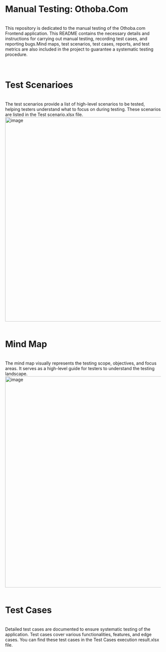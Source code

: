 # Manual Testing: Othoba.Com
<br> 
This repository is dedicated to the manual testing of the Othoba.com Frontend application. This README contains the necessary details and instructions for carrying out manual testing, recording test cases, and reporting bugs.Mind maps, test scenarios, test cases, reports, and test metrics are also included in the project to guarantee a systematic testing procedure.
<br>
<br>
<br>
<h1>Test Scenarioes</h1>
<br>
The test scenarios provide a list of high-level scenarios to be tested, helping testers understand what to focus on during testing. These scenarios are listed in the Test scenario.xlsx file.
<img <img width="907" height="660" alt="image" src="https://github.com/user-attachments/assets/bb25b6e4-2899-467e-adc6-dc8fe76b4623" />
<br>
<br>
<h1>Mind Map</h1>
<br>
The mind map visually represents the testing scope, objectives, and focus areas. It serves as a high-level guide for testers to understand the testing landscape.
<br>
<img <img width="754" height="682" alt="image" src="https://github.com/user-attachments/assets/b72fbd8f-cb72-4162-b10d-ba15e1a2f08d" />
<br>
<br>
<h1>Test Cases</h1>
<br>
Detailed test cases are documented to ensure systematic testing of the application. Test cases cover various functionalities, features, and edge cases. You can find these test cases in the Test Cases execution result.xlsx file.
<br>





